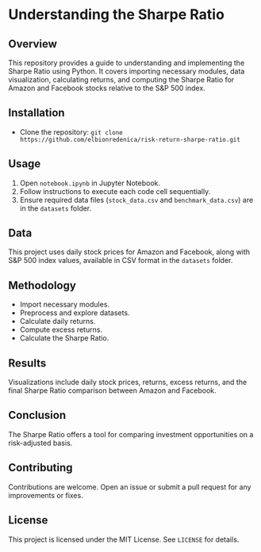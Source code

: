 # Understanding the Sharpe Ratio

## Overview
This repository provides a guide to understanding and implementing the Sharpe Ratio using Python. It covers importing necessary modules, data visualization, calculating returns, and computing the Sharpe Ratio for Amazon and Facebook stocks relative to the S&P 500 index.

## Installation
- Clone the repository: `git clone https://github.com/elbionredenica/risk-return-sharpe-ratio.git`

## Usage
1. Open `notebook.ipynb` in Jupyter Notebook.
2. Follow instructions to execute each code cell sequentially.
3. Ensure required data files (`stock_data.csv` and `benchmark_data.csv`) are in the `datasets` folder.

## Data
This project uses daily stock prices for Amazon and Facebook, along with S&P 500 index values, available in CSV format in the `datasets` folder.

## Methodology
- Import necessary modules.
- Preprocess and explore datasets.
- Calculate daily returns.
- Compute excess returns.
- Calculate the Sharpe Ratio.

## Results
Visualizations include daily stock prices, returns, excess returns, and the final Sharpe Ratio comparison between Amazon and Facebook.

## Conclusion
The Sharpe Ratio offers a tool for comparing investment opportunities on a risk-adjusted basis.

## Contributing
Contributions are welcome. Open an issue or submit a pull request for any improvements or fixes.

## License
This project is licensed under the MIT License. See `LICENSE` for details.
